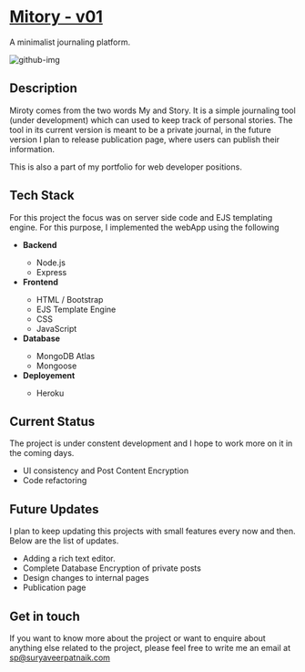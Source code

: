 # <a href="https://mitory.herokuapp.com/"> Mitory - v01 </a>
A minimalist journaling platform. 

<img src="https://i.ibb.co/X8190H3/github-img.png" alt="github-img" border="0">

## Description

Miroty comes from the two words My and Story. It is a simple journaling tool (under development) which can used to keep track of personal stories. The tool in its current version is meant to be a private journal, in the future version I plan to release publication page, where users can publish their information. 

This is also a part of my portfolio for web developer positions. 

## Tech Stack

For this project the focus was on server side code and EJS templating engine. For this purpose, I implemented the webApp using the following 
<ul>
  <li><b> Backend</b> </li>
  
  <ul> 
  <li> Node.js </li>
  <li> Express </li>
  </ul>
  
  <li> <b>Frontend</b> </li>
  <ul> 
  <li> HTML / Bootstrap </li>
  <li> EJS Template Engine </li>
  <li> CSS </li>
  <li> JavaScript </li>
  </ul>
  
  <li><b> Database</b> </li>
  <ul> 
  <li> MongoDB Atlas </li>
  <li> Mongoose </li>
  </ul>
  
  <li><b> Deployement</b> </li>
  <ul> 
  <li> Heroku </li>
  </ul>
  </ul>
  



## Current Status

The project is under constent development and I hope to work more on it in the coming days.
<ul>
<li> UI consistency and Post Content Encryption </li>
<li> Code refactoring </li>
</ul>

## Future Updates

I plan to keep updating this projects with small features every now and then. Below are the list of updates.
<ul>
<li> Adding a rich text editor. </li>
<li> Complete Database Encryption of private posts </li>
<li> Design changes to internal pages </li>
<li> Publication page </li>
</ul>


## Get in touch

If you want to know more about the project or want to enquire about anything else related to the project, please feel free to write me an email at sp@suryaveerpatnaik.com
